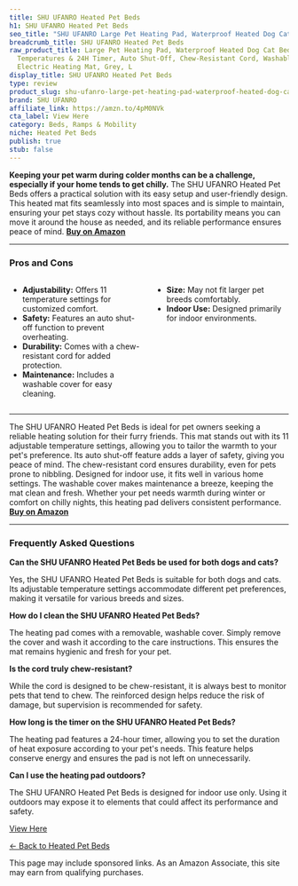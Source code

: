 ```yaml
---
title: SHU UFANRO Heated Pet Beds
h1: SHU UFANRO Heated Pet Beds
seo_title: "SHU UFANRO Large Pet Heating Pad, Waterproof Heated Dog Cat\u2026"
breadcrumb_title: SHU UFANRO Heated Pet Beds
raw_product_title: Large Pet Heating Pad, Waterproof Heated Dog Cat Bed with 11 Adjustable
  Temperatures & 24H Timer, Auto Shut-Off, Chew-Resistant Cord, Washable Cover, Indoor
  Electric Heating Mat, Grey, L
display_title: SHU UFANRO Heated Pet Beds
type: review
product_slug: shu-ufanro-large-pet-heating-pad-waterproof-heated-dog-cat-bed-with-11-3a48bcbb
brand: SHU UFANRO
affiliate_link: https://amzn.to/4pM0NVk
cta_label: View Here
category: Beds, Ramps & Mobility
niche: Heated Pet Beds
publish: true
stub: false
---
```


<div id="intro" class="full-width">
  <p><strong>Keeping your pet warm during colder months can be a challenge, especially if your home tends to get chilly.</strong> The SHU UFANRO Heated Pet Beds offers a practical solution with its easy setup and user-friendly design. This heated mat fits seamlessly into most spaces and is simple to maintain, ensuring your pet stays cozy without hassle. Its portability means you can move it around the house as needed, and its reliable performance ensures peace of mind. <a href="https://amzn.to/4pM0NVk" rel="nofollow sponsored noopener" target="_blank"><strong>Buy on Amazon</strong></a></p>
</div>

<hr />
<h3 id="pros-cons">Pros and Cons</h3>
<div class="pc-grid" style="display:grid;grid-template-columns:1fr 1fr;gap:16px;">
  <ul>
    <li><strong>Adjustability:</strong> Offers 11 temperature settings for customized comfort.</li>
    <li><strong>Safety:</strong> Features an auto shut-off function to prevent overheating.</li>
    <li><strong>Durability:</strong> Comes with a chew-resistant cord for added protection.</li>
    <li><strong>Maintenance:</strong> Includes a washable cover for easy cleaning.</li>
  </ul>
  <ul>
    <li><strong>Size:</strong> May not fit larger pet breeds comfortably.</li>
    <li><strong>Indoor Use:</strong> Designed primarily for indoor environments.</li>
  </ul>
</div>
<hr />

<div class="full-width">
  <p>The SHU UFANRO Heated Pet Beds is ideal for pet owners seeking a reliable heating solution for their furry friends. This mat stands out with its 11 adjustable temperature settings, allowing you to tailor the warmth to your pet's preference. Its auto shut-off feature adds a layer of safety, giving you peace of mind. The chew-resistant cord ensures durability, even for pets prone to nibbling. Designed for indoor use, it fits well in various home settings. The washable cover makes maintenance a breeze, keeping the mat clean and fresh. Whether your pet needs warmth during winter or comfort on chilly nights, this heating pad delivers consistent performance. <a href="https://amzn.to/4pM0NVk" rel="nofollow sponsored noopener" target="_blank"><strong>Buy on Amazon</strong></a></p>
</div>

<hr />
<h3 id="faqs">Frequently Asked Questions</h3>

<p><strong>Can the SHU UFANRO Heated Pet Beds be used for both dogs and cats?</strong></p>
<p>Yes, the SHU UFANRO Heated Pet Beds is suitable for both dogs and cats. Its adjustable temperature settings accommodate different pet preferences, making it versatile for various breeds and sizes.</p>

<p><strong>How do I clean the SHU UFANRO Heated Pet Beds?</strong></p>
<p>The heating pad comes with a removable, washable cover. Simply remove the cover and wash it according to the care instructions. This ensures the mat remains hygienic and fresh for your pet.</p>

<p><strong>Is the cord truly chew-resistant?</strong></p>
<p>While the cord is designed to be chew-resistant, it is always best to monitor pets that tend to chew. The reinforced design helps reduce the risk of damage, but supervision is recommended for safety.</p>

<p><strong>How long is the timer on the SHU UFANRO Heated Pet Beds?</strong></p>
<p>The heating pad features a 24-hour timer, allowing you to set the duration of heat exposure according to your pet's needs. This feature helps conserve energy and ensures the pad is not left on unnecessarily.</p>

<p><strong>Can I use the heating pad outdoors?</strong></p>
<p>The SHU UFANRO Heated Pet Beds is designed for indoor use only. Using it outdoors may expose it to elements that could affect its performance and safety.</p>
<p><a class="btn" href="https://amzn.to/4pM0NVk" target="_blank" rel="nofollow sponsored noopener">View Here</a></p>
<p><a href="/roundups/beds-ramps-mobility/heated-pet-beds/">← Back to Heated Pet Beds</a></p>
<aside class="disclosure">This page may include sponsored links. As an Amazon Associate, this site may earn from qualifying purchases.</aside>
